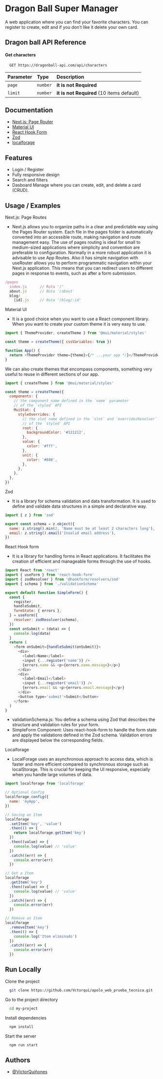 # Dragon Ball Super Manager

A web application where you can find your favorite characters. You can register to create, edit and if you don't like it delete your own card.

## Dragon ball API Reference

#### Get characters

```http
  GET https://dragonball-api.com/api/characters
```

| Parameter | Type     | Description                               |
| :-------- | :------- | :---------------------------------------- |
| `page`    | `number` | **it is not Required**                    |
| `limit`   | `number` | **it is not Required** (10 items default) |

## Documentation

- [Next.js: Page Router](https://nextjs.org/docs/pages/getting-started/project-structure)
- [Material UI](https://mui.com/)
- [React Hook Form](https://www.react-hook-form.com/)
- [Zod](https://mui.com/)
- [localforage](https://localforage.github.io/localForage/)

## Features

- Login / Register
- Fully responsive design
- Search and filters
- Dasboard Manage where you can create, edit, and delete a card (CRUD).

## Usage / Examples

Next.js: Page Routes

- Next.js allows you to organize paths in a clear and predictable way using the Pages Router system. Each file in the pages folder is automatically converted into an accessible route, making navigation and route management easy. The use of pages routing is ideal for small to medium-sized applications where simplicity and convention are preferable to configuration. Normally in a more robust application it is advisable to use App Routes.
  Also it has simple navigation with useRouter allows you to perform programmatic navigation within your Next.js application. This means that you can redirect users to different pages in response to events, such as after a form submission.

```javascript
/pages
  index.js      // Ruta '/'
  about.js      // Ruta '/about'
  blog/
    [id].js     // Ruta '/blog/:id'

```

Material UI

- It is a good choice when you want to use a React component library. When you want to create your custom theme it is very easy to use.

```javascript
import { ThemeProvider, createTheme } from '@mui/material/styles'

const theme = createTheme({ cssVariables: true })

function App() {
  return <ThemeProvider theme={theme}>{/* ...your app */}</ThemeProvider>
}
```

We can also create themes that encompass components, something very useful to reuse in different sections of our app.

```javascript
import { createTheme } from '@mui/material/styles'

const theme = createTheme({
  components: {
    // the component name defined in the `name` parameter
    // of the `styled` API
    MuiStat: {
      styleOverrides: {
        // the slot name defined in the `slot` and `overridesResolver` parameters
        // of the `styled` API
        root: {
          backgroundColor: '#121212',
        },
        value: {
          color: '#fff',
        },
        unit: {
          color: '#888',
        },
      },
    },
  },
})
```

Zod

- It is a library for schema validation and data transformation. It is used to define and validate data structures in a simple and declarative way.

```javascript
import { z } from 'zod'

export const schema = z.object({
  name: z.string().min(2, 'Name must be at least 2 characters long'),
  email: z.string().email('Invalid email address'),
})
```

React Hook form

- It is a library for handling forms in React applications. It facilitates the creation of efficient and manageable forms through the use of hooks.

```javascript
import React from 'react'
import { useForm } from 'react-hook-form'
import { zodResolver } from '@hookform/resolvers/zod'
import { schema } from './validationSchema'

export default function SimpleForm() {
  const {
    register,
    handleSubmit,
    formState: { errors },
  } = useForm({
    resolver: zodResolver(schema),
  })
  const onSubmit = (data) => {
    console.log(data)
  }
  return (
    <form onSubmit={handleSubmit(onSubmit)}>
      <div>
        <label>Name</label>
        <input {...register('name')} />
        {errors.name && <p>{errors.name.message}</p>}
      </div>
      <div>
        <label>Email</label>
        <input {...register('email')} />
        {errors.email && <p>{errors.email.message}</p>}
      </div>
      <button type='submit'>Submit</button>
    </form>
  )
}
```

- validationSchema.js: You define a schema using Zod that describes the structure and validation rules for your form.
- SimpleForm Component: Uses react-hook-form to handle the form state and apply the validations defined in the Zod schema. Validation errors are displayed below the corresponding fields.

Localforage

- LocalForage uses an asynchronous approach to access data, which is faster and more efficient compared to synchronous storage such as localStorage. This is crucial for keeping the UI responsive, especially when you handle large volumes of data.

```javascript
import localforage from 'localforage'

// Optional Config
localforage.config({
  name: 'myApp',
})

// Saving an Item
localforage
  .setItem('key', 'value')
  .then(() => {
    return localforage.getItem('key')
  })
  .then((value) => {
    console.log(value) // 'value'
  })
  .catch((err) => {
    console.error(err)
  })

// Get a Item
localforage
  .getItem('key')
  .then((value) => {
    console.log(value) // 'value'
  })
  .catch((err) => {
    console.error(err)
  })

// Remove an Item
localforage
  .removeItem('key')
  .then(() => {
    console.log('Item eliminado')
  })
  .catch((err) => {
    console.error(err)
  })
```

## Run Locally

Clone the project

```bash
  git clone https://github.com/Vctorqui/apolo_web_prueba_tecnica.git
```

Go to the project directory

```bash
  cd my-project
```

Install dependencies

```bash
  npm install
```

Start the server

```bash
  npm run start
```

## Authors

- [@VictorQuiñones](https://github.com/Vctorqui)
